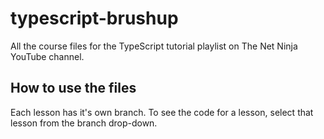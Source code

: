 # typescript-brushup
All the course files for the TypeScript tutorial playlist on The Net Ninja YouTube channel.

## How to use the files
Each lesson has it's own branch. To see the code for a lesson, select that lesson from the branch drop-down.
